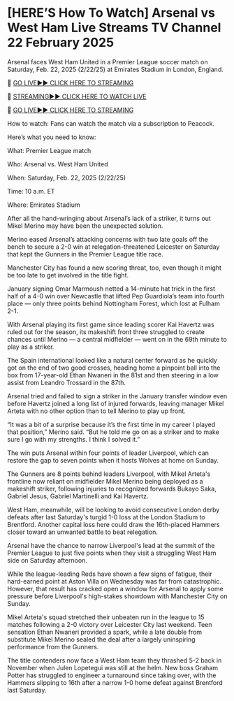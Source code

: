 # [HERE’S How To Watch] Arsenal vs West Ham Live Streams TV Channel 22 February 2025
Arsenal faces West Ham United in a Premier League soccer match on Saturday, Feb. 22, 2025 (2/22/25) at Emirates Stadium in London, England.

🔴 [GO LIVE►► CLICK HERE TO STREAMING](https://jpn-srt.blogspot.com/2025/02/soccer.html)

🔴 [STREAMING►► CLICK HERE TO WATCH LIVE](https://jpn-srt.blogspot.com/2025/02/soccer.html)

🔴 [GO LIVE►► CLICK HERE TO STREAMING](https://jpn-srt.blogspot.com/2025/02/soccer.html)

How to watch: Fans can watch the match via a subscription to Peacock.

Here’s what you need to know:

What: Premier League match

Who: Arsenal vs. West Ham United

When: Saturday, Feb. 22, 2025 (2/22/25)

Time: 10 a.m. ET

Where: Emirates Stadium

After all the hand-wringing about Arsenal’s lack of a striker, it turns out Mikel Merino may have been the unexpected solution.

Merino eased Arsenal’s attacking concerns with two late goals off the bench to secure a 2-0 win at relegation-threatened Leicester on Saturday that kept the Gunners in the Premier League title race.

Manchester City has found a new scoring threat, too, even though it might be too late to get involved in the title fight.

January signing Omar Marmoush netted a 14-minute hat trick in the first half of a 4-0 win over Newcastle that lifted Pep Guardiola’s team into fourth place — only three points behind Nottingham Forest, which lost at Fulham 2-1.

With Arsenal playing its first game since leading scorer Kai Havertz was ruled out for the season, its makeshift front three struggled to create chances until Merino — a central midfielder — went on in the 69th minute to play as a striker.

The Spain international looked like a natural center forward as he quickly got on the end of two good crosses, heading home a pinpoint ball into the box from 17-year-old Ethan Nwaneri in the 81st and then steering in a low assist from Leandro Trossard in the 87th.

Arsenal tried and failed to sign a striker in the January transfer window even before Havertz joined a long list of injured forwards, leaving manager Mikel Arteta with no other option than to tell Merino to play up front.

“It was a bit of a surprise because it’s the first time in my career I played that position,” Merino said. “But he told me go on as a striker and to make sure I go with my strengths. I think I solved it.”

The win puts Arsenal within four points of leader Liverpool, which can restore the gap to seven points when it hosts Wolves at home on Sunday.

The Gunners are 8 points behind leaders Liverpool, with Mikel Arteta's frontline now reliant on midfielder Mikel Merino being deployed as a makeshift striker, following injuries to recognized forwards Bukayo Saka, Gabriel Jesus, Gabriel Martinelli and Kai Havertz. 

West Ham, meanwhile, will be looking to avoid consecutive London derby defeats after last Saturday's turgid 1-0 loss at the London Stadium to Brentford. Another capital loss here could draw the 16th-placed Hammers closer toward an unwanted battle to beat relegation. 

Arsenal have the chance to narrow Liverpool's lead at the summit of the Premier League to just five points when they visit a struggling West Ham side on Saturday afternoon.

While the league-leading Reds have shown a few signs of fatigue, their hard-earned point at Aston Villa on Wednesday was far from catastrophic. However, that result has cracked open a window for Arsenal to apply some pressure before Liverpool's high-stakes showdown with Manchester City on Sunday.

Mikel Arteta's squad stretched their unbeaten run in the league to 15 matches following a 2-0 victory over Leicester City last weekend. Teen sensation Ethan Nwaneri provided a spark, while a late double from substitute Mikel Merino sealed the deal after a largely uninspiring performance from the Gunners.

The title contenders now face a West Ham team they thrashed 5-2 back in November when Julen Lopetegui was still at the helm. New boss Graham Potter has struggled to engineer a turnaround since taking over, with the Hammers slipping to 16th after a narrow 1-0 home defeat against Brentford last Saturday.
